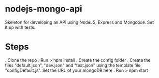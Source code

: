# nodejs-mongo-api
Skeleton for developing an API using NodeJS, Express and Mongoose. Set it up with tests.


# Steps
. Clone the repo
. Run > npm install
. Create the config folder
. Create the files "default.json", "dev.json" and "test.json" using the template file "configDefault.js". Set the URL of your mongoDB here
. Run > npm start
